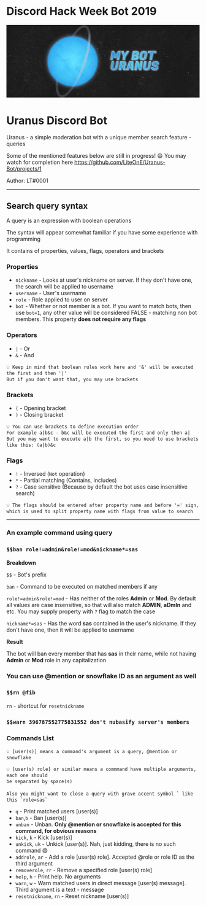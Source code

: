 # Discord Hack Week Bot 2019

![Main Banner](/banner.png)

# Uranus Discord Bot

Uranus - a simple moderation bot with a unique member search feature - queries

Some of the mentioned features below are still in progress! :smile: You may watch for completion here
https://github.com/LiteOnE/Uranus-Bot/projects/1

Author: LT#0001

---

## Search query syntax

A query is an expression with boolean operations

The syntax will appear somewhat familiar if you have some experience with programming

It contains of properties, values, flags, operators and brackets

### Properties

- `nickname` - Looks at user's nickname on server. If they don't have one, the search will be applied to username
- `username` - User's username
- `role` - Role applied to user on server
- `bot` - Whether or not member is a bot. If you want to match bots, then use `bot=1`, any other value will be considered FALSE - matching non bot members. This property **does not require any flags**

### Operators

- `|` - Or
- `&` - And

```
💡 Keep in mind that boolean rules work here and '&' will be executed the first and then '|'
But if you don't want that, you may use brackets
```

### Brackets

- `(` - Opening bracket
- `)` - Closing bracket

```
💡 You can use brackets to define execution order
For example a|b&c - b&c will be executed the first and only then a|
But you may want to execute a|b the first, so you need to use brackets like this: (a|b)&c
```

### Flags

- `!` - Inversed (`Not` operation)
- `*` - Partial matching (Contains, includes)
- `?` - Case sensitive (Because by default the bot uses case insensitive search)

```
💡 The flags should be entered after property name and before '=' sign,
which is used to split property name with flags from value to search
```

---

### An example command using query

### `$$ban role!=admin&role!=mod&nickname*=sas`

**Breakdown**

`$$` - Bot's prefix

`ban` - Command to be executed on matched members if any

`role!=admin&role!=mod` - Has neither of the roles **Admin** or **Mod**. By default all values are case insensitive, so that will also match **ADMIN**, **aDmIn** and etc. You may supply property with `?` flag to match the case

`nickname*=sas` - Has the word **sas** contained in the user's nickname. If they don't have one, then it will be applied to username

**Result**

The bot will ban every member that has **sas** in their name, while not having **Admin** or **Mod** role in any capitalization

### You can use @mention or snowflake ID as an argument as well

### `$$rn @fib`

`rn` - shortcut for `resetnickname`
### `$$warn 396787552775831552 don't nubasify server's members`

### Commands List

```
💡 [user(s)] means a command's argument is a query, @mention or snowflake
```
```
💡 [user(s) role] or similar means a commmand have multiple arguments, each one should
be separated by space(s)

Also you might want to close a query with grave accent symbol ` like this `role=sas`
```

- `q` - Print matched users \[user(s)]
- `ban`,`b` - Ban \[user(s)]
- `unban` - Unban. **Only @mention or snowflake is accepted for this command, for obvious reasons**
- `kick`, `k` - Kick \[user(s)]
- `unkick`, `uk` - Unkick \[user(s)]. Nah, just kidding, there is no such command :smile:
- `addrole`, `ar` - Add a role \[user(s) role]. Accepted @role or role ID as the third argument
- `removerole`, `rr` - Remove a specified role \[user(s) role]
- `help`, `h` - Print help. No arguments
- `warn`, `w` - Warn matched users in direct message \[user(s) message]. Third argument is a text - message
- `resetnickname`, `rn` - Reset nickname \[user(s)]

